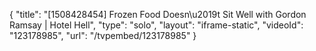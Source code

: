 {
    "title": "[1508428454] Frozen Food Doesn\u2019t Sit Well with Gordon Ramsay | Hotel Hell",
    "type": "solo",
    "layout": "iframe-static",
    "videoId": "123178985",
    "url": "\/tvpembed\/123178985"
}